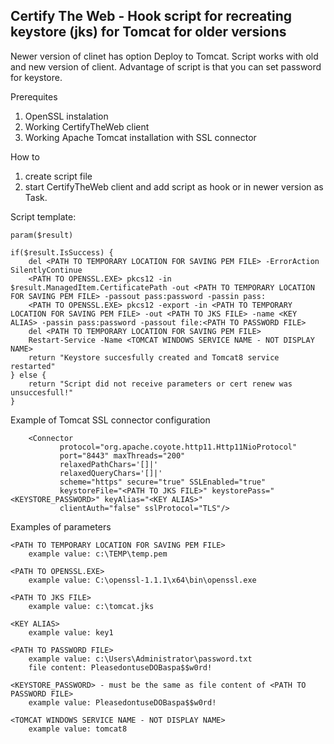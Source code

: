 ## Certify The Web - Hook script for recreating keystore (jks) for Tomcat for older versions

Newer version of clinet has option Deploy to Tomcat. Script works with old and new version of client. Advantage of script is that you can set password for keystore.

Prerequites

1. OpenSSL instalation
2. Working CertifyTheWeb client
3. Working Apache Tomcat installation with SSL connector

How to

1. create script file
2. start CertifyTheWeb client and add script as hook or in newer version as Task.

Script template:

```
param($result)

if($result.IsSuccess) {
    del <PATH TO TEMPORARY LOCATION FOR SAVING PEM FILE> -ErrorAction SilentlyContinue
    <PATH TO OPENSSL.EXE> pkcs12 -in $result.ManagedItem.CertificatePath -out <PATH TO TEMPORARY LOCATION FOR SAVING PEM FILE> -passout pass:password -passin pass:
    <PATH TO OPENSSL.EXE> pkcs12 -export -in <PATH TO TEMPORARY LOCATION FOR SAVING PEM FILE> -out <PATH TO JKS FILE> -name <KEY ALIAS> -passin pass:password -passout file:<PATH TO PASSWORD FILE>
    del <PATH TO TEMPORARY LOCATION FOR SAVING PEM FILE>
    Restart-Service -Name <TOMCAT WINDOWS SERVICE NAME - NOT DISPLAY NAME>
    return "Keystore succesfully created and Tomcat8 service restarted"
} else {
    return "Script did not receive parameters or cert renew was unsuccesfull!"
} 
```

Example of Tomcat SSL connector configuration

```
	<Connector
           protocol="org.apache.coyote.http11.Http11NioProtocol"
           port="8443" maxThreads="200"
		   relaxedPathChars='[]|'
		   relaxedQueryChars='[]|'
           scheme="https" secure="true" SSLEnabled="true"
           keystoreFile="<PATH TO JKS FILE>" keystorePass="<KEYSTORE_PASSWORD>" keyAlias="<KEY ALIAS>"
           clientAuth="false" sslProtocol="TLS"/>
```

Examples of parameters

```
<PATH TO TEMPORARY LOCATION FOR SAVING PEM FILE>
    example value: c:\TEMP\temp.pem

<PATH TO OPENSSL.EXE>
    example value: C:\openssl-1.1.1\x64\bin\openssl.exe
    
<PATH TO JKS FILE>
    example value: c:\tomcat.jks

<KEY ALIAS>
    example value: key1

<PATH TO PASSWORD FILE>
    example value: c:\Users\Administrator\password.txt
    file content: PleasedontuseDOBaspa$$w0rd!
    
<KEYSTORE_PASSWORD> - must be the same as file content of <PATH TO PASSWORD FILE>
    example value: PleasedontuseDOBaspa$$w0rd!
    
<TOMCAT WINDOWS SERVICE NAME - NOT DISPLAY NAME>
    example value: tomcat8
```
